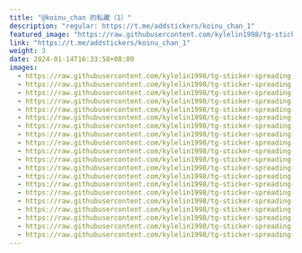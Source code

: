 ```yaml
---
title: "@koinu_chan 的私藏（1）"
description: "regular: https://t.me/addstickers/koinu_chan_1"
featured_image: "https://raw.githubusercontent.com/kylelin1998/tg-sticker-spreading-worldwide-images/main/img/20c583b3-aba1-476b-a8cf-3196de6b9a66.jpg"
link: "https://t.me/addstickers/koinu_chan_1"
weight: 3
date: 2024-01-14T16:33:58+08:00
images:
  - https://raw.githubusercontent.com/kylelin1998/tg-sticker-spreading-worldwide-images/main/img/20c583b3-aba1-476b-a8cf-3196de6b9a66.jpg
  - https://raw.githubusercontent.com/kylelin1998/tg-sticker-spreading-worldwide-images/main/img/2cb14471-1cd9-4103-b589-fbb7de1d3592.jpg
  - https://raw.githubusercontent.com/kylelin1998/tg-sticker-spreading-worldwide-images/main/img/38873310-e457-4309-95f2-4c59555522a6.jpg
  - https://raw.githubusercontent.com/kylelin1998/tg-sticker-spreading-worldwide-images/main/img/a7273c31-80fb-4fb5-b1ea-aec4eb78986c.jpg
  - https://raw.githubusercontent.com/kylelin1998/tg-sticker-spreading-worldwide-images/main/img/3e731018-6241-4fd6-bc37-f90f764e5594.jpg
  - https://raw.githubusercontent.com/kylelin1998/tg-sticker-spreading-worldwide-images/main/img/a93eed65-43d3-48ac-86ce-bc33faf23e71.jpg
  - https://raw.githubusercontent.com/kylelin1998/tg-sticker-spreading-worldwide-images/main/img/99a6abf1-9024-4db2-9db4-59190ce38b3c.jpg
  - https://raw.githubusercontent.com/kylelin1998/tg-sticker-spreading-worldwide-images/main/img/297e6e12-5b21-4ac7-b928-a295f96b4aff.jpg
  - https://raw.githubusercontent.com/kylelin1998/tg-sticker-spreading-worldwide-images/main/img/740eeef4-3d82-407f-9959-8b173bbf93c8.jpg
  - https://raw.githubusercontent.com/kylelin1998/tg-sticker-spreading-worldwide-images/main/img/cf4af05f-fb40-492e-af64-ddb002352a93.jpg
  - https://raw.githubusercontent.com/kylelin1998/tg-sticker-spreading-worldwide-images/main/img/3707695b-9fe1-440d-bce9-477393a19d56.jpg
  - https://raw.githubusercontent.com/kylelin1998/tg-sticker-spreading-worldwide-images/main/img/16cb2c92-e4ec-4320-9829-41900f4340b5.jpg
  - https://raw.githubusercontent.com/kylelin1998/tg-sticker-spreading-worldwide-images/main/img/7f1fe7d0-ac3d-4246-94e3-4eec25892474.jpg
  - https://raw.githubusercontent.com/kylelin1998/tg-sticker-spreading-worldwide-images/main/img/2d17b5fc-8801-4215-9dcc-000a662b8d53.jpg
  - https://raw.githubusercontent.com/kylelin1998/tg-sticker-spreading-worldwide-images/main/img/89ffbc45-8827-4071-b7d1-1d442d3a5b97.jpg
  - https://raw.githubusercontent.com/kylelin1998/tg-sticker-spreading-worldwide-images/main/img/09f3008f-c020-4ffb-98d1-05e287d854f1.jpg
  - https://raw.githubusercontent.com/kylelin1998/tg-sticker-spreading-worldwide-images/main/img/f3eb0305-7262-4339-9079-3879510f08cc.jpg
  - https://raw.githubusercontent.com/kylelin1998/tg-sticker-spreading-worldwide-images/main/img/c0d345e5-0693-4684-920e-cdcae6174eec.jpg
  - https://raw.githubusercontent.com/kylelin1998/tg-sticker-spreading-worldwide-images/main/img/d05a75c6-6604-44a7-aaa8-60e6a5104b9d.jpg
  - https://raw.githubusercontent.com/kylelin1998/tg-sticker-spreading-worldwide-images/main/img/14daea91-d5ab-4900-b397-8beb291def45.jpg
---
```

